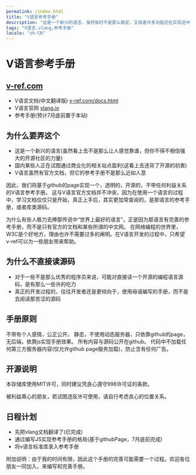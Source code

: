 ```yaml
---
permalink: /index.html
title: "V语言参考手册"
description: "这是一个新兴的语言，虽然有时不是那么稳定，又或者许多功能还在实现途中，但是你不得不相信开源社区的强大！它来了，它改变着！ —— V lang"
tags: "V语言,vlang,参考手册"
locale: "zh-CN"
---
```

# V语言参考手册

## [v-ref.com](//v-ref.com)

- V语言文档(中文翻译版) [v-ref.com/docs.html](//v-ref.com/docs.html)
- V语言官网 [vlang.io](//vlang.io)
- 参考手册(预计7月底前置于本站)

## 为什么要弄这个

- 这是一个新兴的语言(虽然看上去不是那么让人感觉靠谱，但你不得不相信强大的开源社区的力量)
- 国内某些人正在试图通过商业化的相关站点盈利(这看上去违背了开源的初衷)
- V语言虽然有官方文档，但它的参考手册不是那么近如人意

因此，我们将基于github的page实现一个，透明的，开源的，不带任何利益关系的V语言参考手册。
这与V语言官方文档并不冲突，因为在使用一个语言的过程中，学习文档仅仅只是开始，真正上手后，其实更加常查阅的，是那语言的参考手册，或者库类源码。

为什么有些人极力去捧那传说中“世界上最好的语言”，正是因为那语言有完善的参考手册，而不是只有官方的文档和某些所谓的中文网。
在网络编程的世界里，W3C是个好地方，理由也许不需要过多的阐明。在V语言开发的过程中，只希望v-ref可以为一些朋友带来帮助。

## 为什么不直接读源码

- 对于一些不是那么优秀的程序员来说，可能对直接读一个开源的编程语言源码，是有那么一些许的吃力
- 真正的开发过程的，往往开发者还是更倾向于，使用母语编写的手册，而不是去阅读那苦涩的源码

## 手册原则

不带有个人感情，公正公开。
静态，不使用动态服务器，只依靠github的page，无后端，依靠js实现手册效果。
所有内容与源码公开在github。
代码中不加载任何第三方服务器内容(仅允许github page服务加载)，防止含有任何广告。

## 开源说明

本存储库使用MIT许可，同时建议凭良心遵守996许可证的条款。

被利益熏心的朋友，若试图违反许可使用，请自行考虑良心的位置关系。

## 日程计划

- 先把vlang文档翻译了(已完成)
- 通过编写JS实现参考手册的格局(基于githubPage，7月底前完成)
- 将v语言标准库录入参考手册

附加说明：由于我的时间有限，因此这个手册的完善可能需要一个过程。欢迎各位朋友一同加入，来编写和完善手册。
